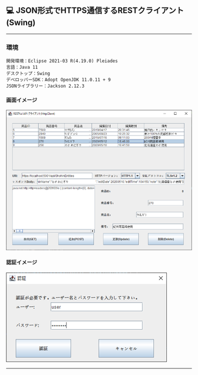 ﻿## :computer: JSON形式でHTTPS通信するRESTクライアント(Swing)  
___
### 環境
```
開発環境：Eclipse 2021-03 R(4.19.0) Pleiades  
言語：Java 11  
デスクトップ：Swing
デベロッパーSDK：Adopt OpenJDK 11.0.11 + 9  
JSONライブラリー：Jackson 2.12.3  
```

#### 画面イメージ  
![Img](ReadmeImg.png)  

#### 認証イメージ  
![Img2](ReadmeImg2.png)  
___